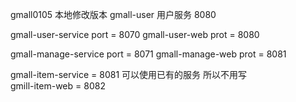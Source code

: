 gmall0105 本地修改版本
gmall-user 用户服务 8080

gmall-user-service port = 8070
gmall-user-web prot = 8080

gmall-manage-service port = 8071
gmall-manage-web prot = 8081

gmall-item-service = 8081 可以使用已有的服务 所以不用写  
gmill-item-web = 8082